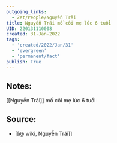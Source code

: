 ```yaml
---
outgoing_links:
  - Zet/People/Nguyễn Trãi
title: Nguyễn Trãi mồ côi mẹ lúc 6 tuổi
UID: 220131110008
created: 31-Jan-2022
tags:
  - 'created/2022/Jan/31'
  - 'evergreen'
  - 'permanent/fact'
publish: True
---
```

## Notes:
[[Nguyễn Trãi]] mồ côi mẹ lúc 6 tuổi

## Source:
- [[@ wiki, Nguyễn Trãi]]


